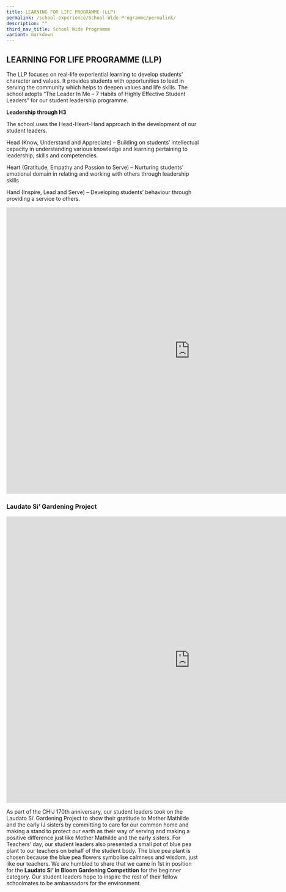 ```yaml
---
title: LEARNING FOR LIFE PROGRAMME (LLP)
permalink: /school-experience/School-Wide-Programme/permalink/
description: ""
third_nav_title: School Wide Programme
variant: markdown
---
```

## LEARNING FOR LIFE PROGRAMME (LLP)

The LLP focuses on real-life experiential learning to develop students’ character and values. It provides students with opportunities to lead in serving the community which helps to deepen values and life skills. The school adopts “The Leader In Me – 7 Habits of Highly Effective Student Leaders” for our student leadership programme.  

**Leadership through H3**  

The school uses the Head-Heart-Hand approach in the development of our student leaders.  

Head (Know, Understand and Appreciate) – Building on students’ intellectual capacity in understanding various knowledge and learning pertaining to leadership, skills and competencies.&nbsp;  

Heart (Gratitude, Empathy and Passion to Serve) – Nurturing students’ emotional domain in relating and working with others through leadership skills  

Hand (Inspire, Lead and Serve) – Developing students’ behaviour through providing a service to others.

<iframe allowfullscreen="true" height="749" width="960" frameborder="0" src="https://docs.google.com/presentation/d/e/2PACX-1vSAEzzs1ibNyhnYDUxF9vr_TXqLvirLNbrOKirSKB9TgRjMSaN9GdjxFFn22qs0C3J4oDqZg5Pf9g6R/embed?start=false&amp;loop=false&amp;delayms=3000"></iframe>

### Laudato Si’ Gardening Project

<iframe allowfullscreen="true" height="749" width="960" frameborder="0" src="https://docs.google.com/presentation/d/e/2PACX-1vRLFk-uIFjiZszis8WPellRxfDdfVtI585xSqK_EkdYFA0LP-PstzlxH3iAw0Z5XK99EIeqLGTH1LsI/embed?start=false&amp;loop=false&amp;delayms=3000"></iframe>

As part of the CHIJ 170th anniversary, our student leaders took on the Laudato Si’ Gardening Project to show their gratitude to Mother Mathilde and the early IJ sisters by committing to care for our common home and making a stand to protect our earth as their way of serving and making a positive difference just like Mother Mathilde and the early sisters. For Teachers’ day, our student leaders also presented a small pot of blue pea plant to our teachers on behalf of the student body. The blue pea plant is chosen because the blue pea flowers symbolise calmness and wisdom, just like our teachers. We are humbled to share that we came in 1st in position for the **Laudato Si’ in Bloom Gardening Competition** for the beginner category. Our student leaders hope to inspire the rest of their fellow schoolmates to be ambassadors for the environment.